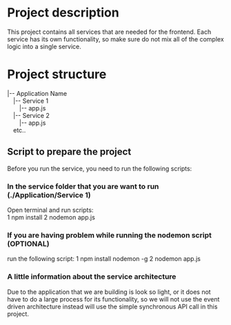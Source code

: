 # Project description

This project contains all services that are needed for the frontend. Each service has its own functionality, so make sure do not mix all of the complex logic into a single service.

# Project structure

|-- Application Name  
&emsp;|-- Service 1  
&emsp;&emsp;|-- app.js  
&emsp;|-- Service 2  
&emsp;&emsp;|-- app.js  
&emsp;etc..  

## Script to prepare the project

Before you run the service, you need to run the following scripts:

### In the service folder that you are want to run (./Application/Service 1)

Open terminal and run scripts:  
1 npm install 
2 nodemon app.js

### If you are having problem while running the nodemon script (OPTIONAL)

run the following script: 
1 npm install nodemon -g
2 nodemon app.js

### A little information about the service architecture

Due to the application that we are building is look so light, or it does not have to do a large process for its functionality, so we will not use the event driven architecture instead will use the simple synchronous API call in this project. 
